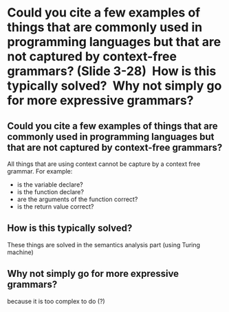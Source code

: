 # Could you cite a few examples of things that are commonly used in programming languages but that are not captured by context-free grammars? (Slide 3-28)  How is this typically solved?  Why not simply go for more expressive grammars?

## Could you cite a few examples of things that are commonly used in programming languages but that are not captured by context-free grammars?

All things that are using context cannot be capture by a context free grammar. For example:
- is the variable declare?
- is the function declare?
- are the arguments of the function correct?
- is the return value correct?

## How is this typically solved?

These things are solved in the semantics analysis part (using Turing machine)

## Why not simply go for more expressive grammars?

because it is too complex to do (?)